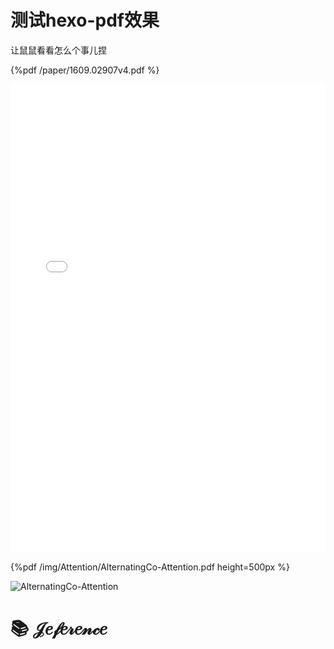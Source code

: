 # 测试hexo-pdf效果

让鼠鼠看看怎么个事儿捏

<!-- more -->

{%pdf /paper/1609.02907v4.pdf %}

<embed src="/paper/1609.02907v4.pdf" width="100%" height="750" type="application/pdf">

{%pdf  /img/Attention/AlternatingCo-Attention.pdf height=500px %}

<img src="/img/Attention/AttentionViaAttention.png" alt="AlternatingCo-Attention" style="max-width: 60%; height: auto;">


# 📚 𝒥𝑒𝒻𝑒𝓇𝑒𝓃𝒸𝑒